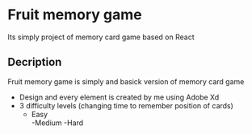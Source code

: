 # Fruit memory game

Its simply project of memory card game based on React

## Decription

Fruit memory game is simply and basick version of memory card game
- Design and every element is created by me
using Adobe Xd
- 3 difficulty levels (changing time to remember position of cards)
	- Easy  
	-Medium
	-Hard
